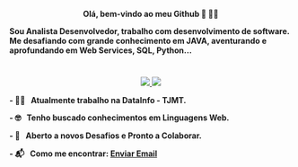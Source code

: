<p align="center"><b>
Olá, bem-vindo ao meu Github 👋 👨‍💻
</p>

Sou Analista Desenvolvedor, trabalho com desenvolvimento de software. Me desafiando com grande conhecimento em JAVA, aventurando e aprofundando em Web Services, SQL, Python...

# 
<p align="center">
<a href="https://www.linkedin.com/in/alex-araujo-souza/" rel="nofollow">
  <img src="https://img.shields.io/badge/linkedin-%230077B5.svg?&amp;style=for-the-badge&amp;logo=linkedin&amp;logoColor=white" style="max-width:100%;">
</a>

<a href="https://api.whatsapp.com/send?1=pt_BR&phone=5563981331663&text=Olá, vi seu perfil no GitHub.">
  <img src="https://img.shields.io/badge/WHATSAPP-%2325D366.svg?&style=for-the-badge&logo=whatsapp&logoColor=white" style="max-width:100%;">
</a>  
</p>

<p> - 👨‍💻  &nbsp; Atualmente trabalho na DataInfo - TJMT.</p>
<p> - 🤓  &nbsp; Tenho buscado conhecimentos em Linguagens Web.</p>
<p> - 🦆  &nbsp; Aberto a novos Desafios e Pronto a Colaborar.</p>
<p> - 📬  &nbsp; Como me encontrar: <a href = "mailto:alex_araujo09@hotmail.com">Enviar Email</a></p>
